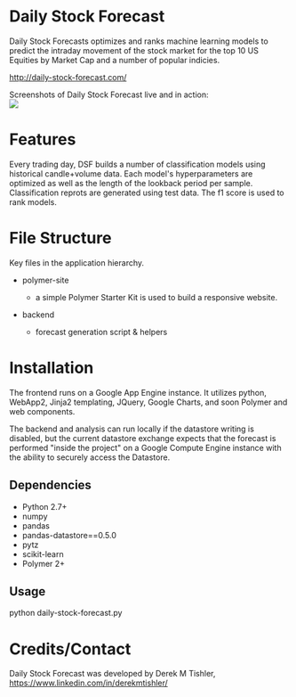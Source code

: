 Daily Stock Forecast
=======

Daily Stock Forecasts optimizes and ranks machine learning models to predict the intraday movement of the stock market for the top 10 US Equities by Market Cap and a number of popular indicies.

<http://daily-stock-forecast.com/>

Screenshots of Daily Stock Forecast live and in action:<br />
![](https://github.com/DMTSource/daily-stock-forecast/blob/master/daily-stock-forecast.png)

Features
========

Every trading day, DSF builds a number of classification models using historical candle+volume data. Each model's hyperparameters are optimized as well as the length of the lookback period per sample. Classification reprots are generated using test data. The f1 score is used to rank models.

File Structure
============
Key files in the application hierarchy.
* polymer-site
  * a simple Polymer Starter Kit is used to build a responsive website.

* backend
    * forecast generation script & helpers

Installation
============

The frontend runs on a Google App Engine instance. It utilizes
python, WebApp2, Jinja2 templating, JQuery, Google Charts, and 
soon Polymer and web components.

The backend and analysis can run locally if the datastore writing 
is disabled, but the current datastore exchange expects that the 
forecast is performed "inside the project" on a Google Compute 
Engine instance with the ability to securely access the Datastore.

Dependencies
------------

* Python 2.7+
* numpy 
* pandas
* pandas-datastore==0.5.0
* pytz
* scikit-learn
* Polymer 2+

Usage
------------

python daily-stock-forecast.py


Credits/Contact
============

Daily Stock Forecast was developed by Derek M Tishler,<br />
<https://www.linkedin.com/in/derekmtishler/>

